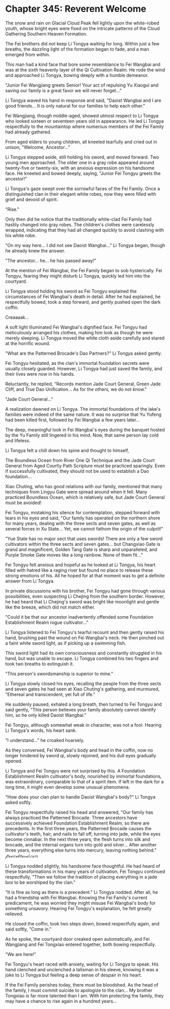 # Chapter 345: Reverent Welcome

The snow and rain on Glacial Cloud Peak fell lightly upon the white-robed youth, whose bright eyes were fixed on the intricate patterns of the Cloud Gathering Southern Heaven Formation.

The Fei brothers did not keep Li Tongya waiting for long. Within just a few breaths, the dazzling light of the formation began to fade, and a man emerged from within.

This man had a kind face that bore some resemblance to Fei Wangbai and was at the sixth heavenly layer of the Qi Cultivation Realm. He rode the wind and approached Li Tongya, bowing deeply with a humble demeanor.

"Junior Fei Wangjiang greets Senior! Your act of repulsing Yu Xiaogui and saving our family is a great favor we will never forget..."

Li Tongya waved his hand in response and said, "Daoist Wangbai and I are good friends... It is only natural for our families to help each other."

Fei Wangjiang, though middle-aged, showed utmost respect to Li Tongya who looked sixteen or seventeen years old in appearance. He led Li Tongya respectfully to the mountaintop where numerous members of the Fei Family had already gathered.

From aged elders to young children, all kneeled tearfully and cried out in unison, "Welcome, Ancestor..."

Li Tongya stepped aside, still holding his sword, and moved forward. Two young men approached. The older one in a gray robe appeared around twenty-five or twenty-six, with an anxious expression on his handsome face. He kneeled and bowed deeply, saying, "Junior Fei Tongyu greets the ancestor!"

Li Tongya's gaze swept over the sorrowful faces of the Fei Family. Once a distinguished clan in their elegant white robes, now they were filled with grief and devoid of spirit.

"Rise."

Only then did he notice that the traditionally white-clad Fei Family had hastily changed into gray robes. The children's clothes were carelessly wrapped, indicating that they had all changed quickly to avoid clashing with his white robe.

"On my way here... I did not see Daoist Wangbai..." Li Tongya began, though he already knew the answer.

"The ancestor... he... he has passed away!"

At the mention of Fei Wangbai, the Fei Family began to sob hysterically. Fei Tongyu, fearing they might disturb Li Tongya, quickly led him into the courtyard.

Li Tongya stood holding his sword as Fei Tongyu explained the circumstances of Fei Wangbai's death in detail. After he had explained, he respectfully bowed, took a step forward, and gently pushed open the dark coffin.

Creaaaak...

A soft light illuminated Fei Wangbai's dignified face. Fei Tongyu had meticulously arranged his clothes, making him look as though he were merely sleeping. Li Tongya moved the white cloth aside carefully and stared at the horrific wound.

"What are the Patterned Brocade's Dao Partners?" Li Tongya asked gently.

Fei Tongyu hesitated, as the clan's immortal foundation secrets were usually closely guarded. However, Li Tongya had just saved the family, and their lives were now in his hands.

Reluctantly, he replied, "Records mention Jade Court General, Green Jade Cliff, and True Dao Unification... As for the others, we do not know."

"Jade Court General..."

A realization dawned on Li Tongya. The immortal foundations of the lake's families were indeed of the same nature. It was no surprise that Yu Yufeng had been killed first, followed by Fei Wangbai a few years later...

The deep, meaningful look in Fei Wangbai's eyes during the banquet hosted by the Yu Family still lingered in his mind. Now, that same person lay cold and lifeless.

Li Tongya felt a chill down his spine and thought to himself,

The Boundless Ocean from River One Qi Technique and the Jade Court General from Aged Courtly Path Scripture must be practiced sparingly. Even if successfully cultivated, they should not be used to establish a Dao foundation...

Xiao Chuting, who has good relations with our family, mentioned that many techniques from Lingyu Gate were spread around when it fell. Many practiced Boundless Ocean, which is relatively safe, but Jade Court General must be avoided!

Fei Tongyu, mistaking his silence for contemplation, stepped forward with tears in his eyes and said, "Our family has operated on the northern shore for many years, dealing with the three sects and seven gates, as well as several forces in Xu State... Yet, we cannot fathom the origin of the culprit!"

"Yue State has no major sect that uses swords! There are only a few sword cultivators within the three sects and seven gates... but Changxiao Gate is grand and magnificent, Golden Tang Gate is sharp and unparalleled, and Purple Smoke Gate moves like a long rainbow. None of them fit..."

Fei Tongyu felt anxious and hopeful as he looked at Li Tongya, his heart filled with hatred like a raging river but found no place to release these strong emotions of his. All he hoped for at that moment was to get a definite answer from Li Tongya.

In private discussions with his brother, Fei Tongyu had gone through various possibilities, even suspecting Li Chejing from the southern border. However, he had heard that Li Chejing's sword was bright like moonlight and gentle like the breeze, which did not match either.

"Could it be that our ancestor inadvertently offended some Foundation Establishment Realm rogue cultivator..."

Li Tongya listened to Fei Tongyu's tearful recount and then gently raised his hand, brushing past the wound on Fei Wangbai's neck. He then pinched out a faint white sword light, as if picking up a swimming fish.

This sword light had its own consciousness and constantly struggled in his hand, but was unable to escape. Li Tongya combined his two fingers and took two breaths to extinguish it.

"This person's swordsmanship is superior to mine."

Li Tongya slowly closed his eyes, recalling the people from the three sects and seven gates he had seen at Xiao Chuting's gathering, and murmured, "Ethereal and transcendent, yet full of life."

He suddenly paused, exhaled a long breath, then turned to Fei Tongyu and said gently, "This person believes your family absolutely cannot identify him, so he only killed Daoist Wangbai."

Fei Tongyu, although somewhat weak in character, was not a fool. Hearing Li Tongya's words, his heart sank.

"I understand..." he croaked hoarsely.

As they conversed, Fei Wangbai's body and head in the coffin, now no longer hindered by sword qi, slowly rejoined, and his dull eyes gradually opened.

Li Tongya and Fei Tongyu were not surprised by this. A Foundation Establishment Realm cultivator's body, nourished by immortal foundations, was extraordinary, comparable to that of a spirit item. If left in the dark for a long time, it might even develop some unusual phenomena.

"How does your clan plan to handle Daoist Wangbai's body?" Li Tongya asked softly.

Fei Tongyu respectfully raised his head and answered, "Our family has always practiced the Patterned Brocade. Three ancestors have successively achieved Foundation Establishment Realm, so there are precedents. In the first three years, the Patterned Brocade causes the cultivator's teeth, hair, and nails to fall off, turning into jade, while the eyes become cinnabar. In the next three years, the flesh turns into silk and brocade, and the internal organs turn into gold and silver... After another three years, everything else turns into mercury, leaving nothing behind."
𝒻𝘳ℯℯ𝑤ℯ𝒷𝘯ℴ𝓋ℯ𝘭.𝑐ℴ𝑚

Li Tongya nodded slightly, his handsome face thoughtful. He had heard of these transformations in his many years of cultivation. Fei Tongyu continued respectfully, "Then we follow the tradition of placing everything in a jade box to be worshiped by the clan."

"It is fine as long as there is a precedent." Li Tongya nodded. After all, he had a friendship with Fei Wangbai. Knowing the Fei Family's current predicament, he was worried they might misuse Fei Wangbai's body for something unsavory. Hearing Fei Tongyu's explanation, he felt greatly relieved.

He closed the coffin, took two steps down, bowed respectfully again, and said softly, "Come in."

As he spoke, the courtyard door creaked open automatically, and Fei Wangjiang and Fei Tongxiao entered together, both bowing respectfully.

"We are here!"

Fei Tongyu's heart raced with anxiety, waiting for Li Tongya to speak. His hand clenched and unclenched a talisman in his sleeve, knowing it was a joke to Li Tongya but feeling a deep sense of despair in his heart.

If the Fei Family perishes today, there must be bloodshed. As the head of the family, I must commit suicide to apologize to the clan... My brother Tongxiao is far more talented than I am. With him protecting the family, they may have a chance to rise again in a hundred years...
